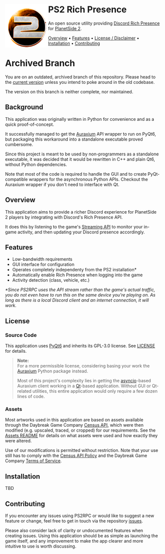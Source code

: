 # <img src="https://raw.githubusercontent.com/leonhard-s/ps2-rich-presence/main/assets/icon.png" align="left" height="140"/>PS2 Rich Presence

An open source utility providing [Discord Rich Presence](https://discord.com/rich-presence) for [PlanetSide 2](https://www.planetside2.com/home).

<!-- TODO: Add repository shields -->

<!-- TODO: Add example presence screenshots -->

[Overview](#overview) • [Features](#features) • [License / Disclaimer](#license) • [Installation](#installation) • [Contributing](#contributing)

# Archived Branch

You are on an outdated, archived branch of this repository. Please head to the [current version](https://github.com/leonhard-s/ps2-rich-presence) unless you intend to poke around in the old codebase.

The version on this branch is neither complete, nor maintained.

## Background

This application was originally written in Python for convenience and as a quick proof-of-concept.

It successfully managed to get the [Auraxium](https://github.com/leonhard-s/auraxium) API wrapper to run on PyQt6, but packaging this workaround into a standalone executable proved cumbersome.

Since this project is meant to be used by non-programmers as a standalone executable, it was decided that it would be rewritten in C++ and plain Qt6, without Python dependencies.

Note that most of the code is required to handle the GUI and to create PyQt-compatible wrappers for the asynchronous Python APIs. Checkout the Auraxium wrapper if you don't need to interface with Qt.

## Overview

<!-- TODO: Add comparison of normal Discord game detection and Rich Presence -->

This application aims to provide a richer Discord experience for PlanetSide 2 players by integrating with Discord's Rich Presence API.

It does this by listening to the game's [Streaming API](https://census.daybreakgames.com/#what-is-websocket) to monitor your in-game activity, and then updating your Discord presence accordingly.

## Features

- Low-bandwidth requirements
- GUI interface for configuration
- Operates completely independenty from the PS2 installation\*
- Automatically enable Rich Presence when logging into the game
- Activity detection (class, vehicle, etc.)

*\*Since PS2RPC uses the API stream rather than the game's actual traffic, you do not even have to run this on the same device you're playing on. As long as there is a local Discord client and an internet connection, it will work.*

## License

### Source Code

This application uses [PyQt6](https://pypi.org/project/PyQt6/) and inherits its GPL-3.0 license. See [LICENSE](https://github.com/leonhard-s/ps2-rich-presence/blob/main/LICENSE) for details.

> **Note:**  
> For a more permissible license, considering basing your work the [Auraxium](https://github.com/leonhard-s/auraxium) Python package instead.
>
> Most of this project's complexity lies in getting the [asyncio](https://docs.python.org/3/library/asyncio.html)-based Auraxium client working in a [Qt](https://www.qt.io/product/qt6)-based application. Without GUI or Qt-related utilities, this entire application would only require a few dozen lines of code.

### Assets

Most artworks used in this application are based on assets available through the Daybreak Game Company [Census API](http://census.daybreakgames.com/), which were then modified (e.g. upscaled, traced, or cropped) for our requirements. See the [Assets README](https://github.com/leonhard-s/ps2-rich-presence/tree/main/assets) for details on what assets were used and how exactly they were altered.

Use of our modifications is permitted without restriction. Note that your use still has to comply with the [Census API Policy](http://census.daybreakgames.com/#services-api-policy) and the Daybreak Game Company [Terms of Service](https://www.daybreakgames.com/terms-of-service#section13).

## Installation

TBD

## Contributing

If you encounter any issues using PS2RPC or would like to suggest a new feature or change, feel free to get in touch via the repository [issues](https://github.com/leonhard-s/ps2-rich-presence/issues).

Please also consider lack of clarity or undocumented features when creating issues. Using this application should be as simple as launching the game itself, and any improvement to make the app clearer and more intuitive to use is worth discussing.
